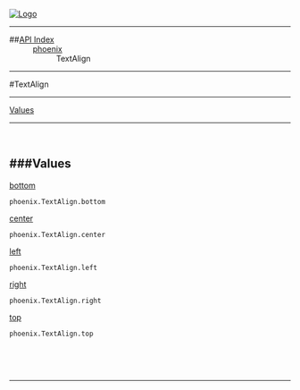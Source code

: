 
[![Logo](../../images/logo.png)](../../index.html)

---


##[API Index](../../api/index.html#phoenix)   
&emsp;&emsp;&emsp;[phoenix](./)   
&emsp;&emsp;&emsp;&emsp;&emsp;&emsp;TextAlign

---

#TextAlign


---


[Values](#Values)   


---

&nbsp;   

<a class="lift" name="Values" ></a>
###Values   
---
<a class="lift" name="bottom" href="#bottom">bottom</a>



`phoenix.TextAlign.bottom`

<span class="small_desc_flat">  </span>   

<a class="lift" name="center" href="#center">center</a>



`phoenix.TextAlign.center`

<span class="small_desc_flat">  </span>   

<a class="lift" name="left" href="#left">left</a>



`phoenix.TextAlign.left`

<span class="small_desc_flat">  </span>   

<a class="lift" name="right" href="#right">right</a>



`phoenix.TextAlign.right`

<span class="small_desc_flat">  </span>   

<a class="lift" name="top" href="#top">top</a>



`phoenix.TextAlign.top`

<span class="small_desc_flat">  </span>   

&nbsp;   



&nbsp;
&nbsp;
&nbsp;

---  


&nbsp;   
&nbsp;   